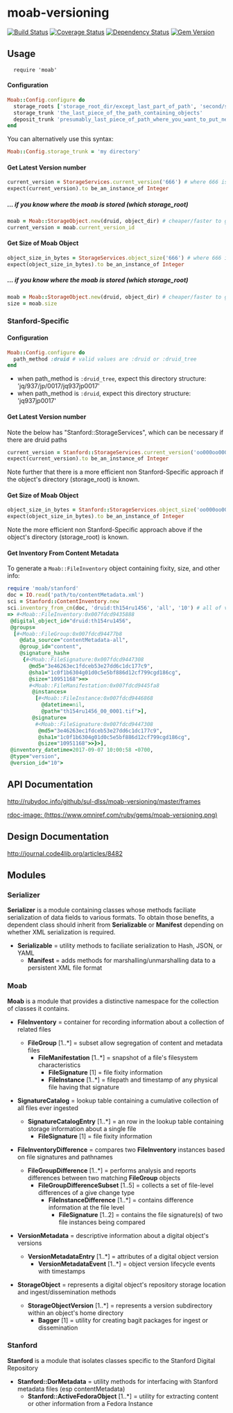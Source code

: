 # moab-versioning

[![Build Status](https://travis-ci.org/sul-dlss/moab-versioning.svg?branch=master)](https://travis-ci.org/sul-dlss/moab-versioning)
[![Coverage Status](https://coveralls.io/repos/github/sul-dlss/moab-versioning/badge.svg?branch=master)](https://coveralls.io/github/sul-dlss/moab-versioning?branch=master)
[![Dependency Status](https://gemnasium.com/badges/github.com/sul-dlss/moab-versioning.svg)](https://gemnasium.com/github.com/sul-dlss/moab-versioning)
[![Gem Version](https://badge.fury.io/rb/moab-versioning.svg)](https://badge.fury.io/rb/moab-versioning)

## Usage

```
  require 'moab'
```

#### Configuration

```ruby
Moab::Config.configure do
  storage_roots ['storage_root_dir/except_last_part_of_path', 'second/storage_root_dir', 'and/so/on']
  storage_trunk 'the_last_piece_of_the_path_containing_objects'
  deposit_trunk 'presumably_last_piece_of_path_where_you_want_to_put_new_objects'
end
```

You can alternatively use this syntax:

```ruby
Moab::Config.storage_trunk = 'my directory'
```

#### Get Latest Version number

```ruby
current_version = StorageServices.current_version('666') # where 666 is the id
expect(current_version).to be_an_instance_of Integer
```

##### ... if you know where the moab is stored (which storage_root)

```ruby
moab = Moab::StorageObject.new(druid, object_dir) # cheaper/faster to go directly to the correct directory
current_version = moab.current_version_id
```

#### Get Size of Moab Object
```ruby
object_size_in_bytes = StorageServices.object_size('666') # where 666 is the id
expect(object_size_in_bytes).to be_an_instance_of Integer
```

##### ... if you know where the moab is stored (which storage_root)

```ruby
moab = Moab::StorageObject.new(druid, object_dir) # cheaper/faster to go directly to the correct directory
size = moab.size
```

### Stanford-Specific

#### Configuration

```ruby
Moab::Config.configure do
  path_method :druid # valid values are :druid or :druid_tree
end
```

- when path_method is `:druid_tree`, expect this directory structure: 'jq/937/jp/0017/jq937jp0017'
- when path_method is `:druid`, expect this directory structure: 'jq937jp0017'

#### Get Latest Version number

Note the below has "Stanford::StorageServices", which can be necessary if there are druid paths

```ruby
current_version = Stanford::StorageServices.current_version('oo000oo0000') # where oo000oo0000 is the druid
expect(current_version).to be_an_instance_of Integer
```

Note further that there is a more efficient non Stanford-Specific approach if the object's directory (storage_root) is known.

#### Get Size of Moab Object

```ruby
object_size_in_bytes = Stanford::StorageServices.object_size('oo000oo0000') # where oo000oo0000 is the druid
expect(object_size_in_bytes).to be_an_instance_of Integer
```

Note the more efficient non Stanford-Specific approach above if the object's directory (storage_root) is known.

#### Get Inventory From Content Metadata

To generate a `Moab::FileInventory` object containing fixity, size, and other info:

```ruby
require 'moab/stanford'
doc = IO.read('path/to/contentMetadata.xml')
sci = Stanford::ContentInventory.new
sci.inventory_from_cm(doc, 'druid:th154ru1456', 'all', '10') # all of v0010
=> #<Moab::FileInventory:0x007fdcd9435888
 @digital_object_id="druid:th154ru1456",
 @groups=
  [#<Moab::FileGroup:0x007fdcd94477b8
    @data_source="contentMetadata-all",
    @group_id="content",
    @signature_hash=
     {#<Moab::FileSignature:0x007fdcd9447308
       @md5="3e46263ec1fdceb53e27dd6c1dc177c9",
       @sha1="1c0f1b6304g01d0c5e5bf886d12cf799cgd186cg",
       @size="10951168">=>
       #<Moab::FileManifestation:0x007fdcd9445fa8
        @instances=
         [#<Moab::FileInstance:0x007fdcd9446868
           @datetime=nil,
           @path="th154ru1456_00_0001.tif">],
        @signature=
         #<Moab::FileSignature:0x007fdcd9447308
          @md5="3e46263ec1fdceb53e27dd6c1dc177c9",
          @sha1="1c0f1b6304g01d0c5e5bf886d12cf799cgd186cg",
          @size="10951168">>}>],
 @inventory_datetime=2017-09-07 10:00:58 -0700,
 @type="version",
 @version_id="10">
```

## API Documentation

http://rubydoc.info/github/sul-dlss/moab-versioning/master/frames

[rdoc-image: (https://www.omniref.com/ruby/gems/moab-versioning.png)](https://www.omniref.com/ruby/gems/moab-versioning)

## Design Documentation

http://journal.code4lib.org/articles/8482

## Modules

### Serializer

**Serializer** is a module containing classes whose methods faciliate serialization
of data fields to various formats.  To obtain those benefits, a dependent class
should inherit from **Serializable** or **Manifest**
depending on whether XML serialization is required.

* **Serializable** = utility methods to faciliate serialization to Hash, JSON, or YAML
  * **Manifest** = adds methods for marshalling/unmarshalling data to a persistent XML file format

### Moab

**Moab** is a module that provides a distinctive namespace for the collection of classes it contains.

* **FileInventory** = container for recording information about a collection of related files
  * **FileGroup** [1..*] = subset allow segregation of content and metadata files
    * **FileManifestation** [1..*] = snapshot of a file's filesystem characteristics
      * **FileSignature** [1] = file fixity information
      * **FileInstance** [1..*] = filepath and timestamp of any physical file having that signature

* **SignatureCatalog** = lookup table containing a cumulative collection of all files ever ingested
  * **SignatureCatalogEntry** [1..*] = an row in the lookup table containing storage information about a single file
    * **FileSignature** [1] = file fixity information

* **FileInventoryDifference** = compares two **FileInventory** instances based on file signatures and pathnames
  * **FileGroupDifference** [1..*] = performs analysis and reports differences between two matching **FileGroup** objects
    * **FileGroupDifferenceSubset** [1..5] = collects a set of file-level differences of a give change type
      * **FileInstanceDifference** [1..*] = contains difference information at the file level
        * **FileSignature** [1..2] = contains the file signature(s) of two file instances being compared

* **VersionMetadata** = descriptive information about a digital object's versions
  * **VersionMetadataEntry** [1..*] = attributes of a digital object version
    * **VersionMetadataEvent** [1..*] = object version lifecycle events with timestamps

* **StorageObject** = represents a digital object's repository storage location and ingest/dissemination methods
  * **StorageObjectVersion** [1..*] = represents a version subdirectory within an object's home directory
    * **Bagger** [1] = utility for creating bagit packages for ingest or dissemination

### Stanford

**Stanford** is a module that isolates classes specific to the Stanford Digital Repository

* **Stanford::DorMetadata** = utility methods for interfacing with Stanford metadata files (esp contentMetadata)
  * **Stanford::ActiveFedoraObject** [1..*] = utility for extracting content or other information from a Fedora Instance

